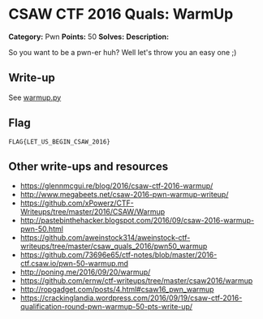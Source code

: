 # CSAW CTF 2016 Quals: WarmUp

**Category:** Pwn
**Points:** 50
**Solves:**
**Description:**

So you want to be a pwn-er huh? Well let's throw you an easy one ;)

## Write-up

See [warmup.py](warmup.py)

## Flag

`FLAG{LET_US_BEGIN_CSAW_2016}`

## Other write-ups and resources

* https://glennmcgui.re/blog/2016/csaw-ctf-2016-warmup/
* http://www.megabeets.net/csaw-2016-pwn-warmup-writeup/
* https://github.com/xPowerz/CTF-Writeups/tree/master/2016/CSAW/Warmup
* http://pastebinthehacker.blogspot.com/2016/09/csaw-2016-warmup-pwn-50.html
* https://github.com/aweinstock314/aweinstock-ctf-writeups/tree/master/csaw_quals_2016/pwn50_warmup
* https://github.com/73696e65/ctf-notes/blob/master/2016-ctf.csaw.io/pwn-50-warmup.md
* http://poning.me/2016/09/20/warmup/
* https://github.com/ernw/ctf-writeups/tree/master/csaw2016/warmup
* http://ropgadget.com/posts/4.html#csaw16_pwn_warmup
* https://crackinglandia.wordpress.com/2016/09/19/csaw-ctf-2016-qualification-round-pwn-warmup-50-pts-write-up/
